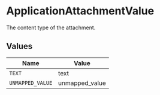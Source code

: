 # ApplicationAttachmentValue

The content type of the attachment.


## Values

| Name             | Value            |
| ---------------- | ---------------- |
| `TEXT`           | text             |
| `UNMAPPED_VALUE` | unmapped_value   |